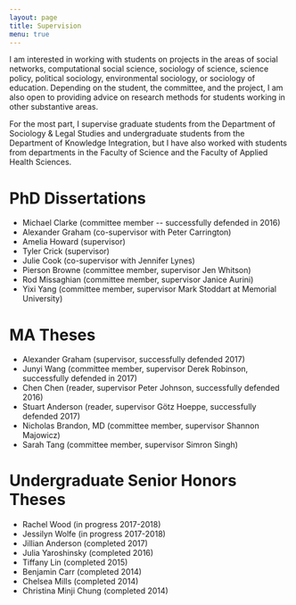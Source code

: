 ```yaml
---
layout: page
title: Supervision
menu: true
---
```


I am interested in working with students on projects in the areas of social networks, computational social science, sociology of science, science policy, political sociology, environmental sociology, or sociology of education. Depending on the student, the committee, and the project, I am also open to providing advice on research methods for students working in other substantive areas.

For the most part, I supervise graduate students from the Department of Sociology & Legal Studies and undergraduate students from the Department of Knowledge Integration, but I have also worked with students from departments in the Faculty of Science and the Faculty of Applied Health Sciences.

# PhD Dissertations

* Michael Clarke (committee member -- successfully defended in 2016)     
* Alexander Graham (co-supervisor with Peter Carrington)       
* Amelia Howard (supervisor)      
* Tyler Crick (supervisor)     
* Julie Cook (co-supervisor with Jennifer Lynes)    
* Pierson Browne (committee member, supervisor Jen Whitson)      
* Rod Missaghian (committee member, supervisor Janice Aurini)        
* Yixi Yang (committee member, supervisor Mark Stoddart at Memorial University)             

# MA Theses

* Alexander Graham (supervisor, successfully defended 2017)   
* Junyi Wang (committee member, supervisor Derek Robinson, successfully defended in 2017)   
* Chen Chen (reader, supervisor Peter Johnson, successfully defended 2016)                                 
* Stuart Anderson (reader, supervisor Götz Hoeppe, successfully defended 2017)    
* Nicholas Brandon, MD (committee member, supervisor Shannon Majowicz)      
* Sarah Tang (committee member, supervisor Simron Singh)             

# Undergraduate Senior Honors Theses

* Rachel Wood (in progress 2017-2018)       
* Jessilyn Wolfe (in progress 2017-2018)     
* Jillian Anderson (completed 2017)     
* Julia Yaroshinsky (completed 2016)     
* Tiffany Lin (completed 2015)     
* Benjamin Carr (completed 2014)     
* Chelsea Mills (completed 2014)     
* Christina Minji Chung (completed 2014)   
